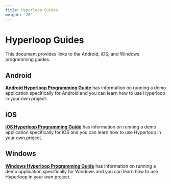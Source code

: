 ```yaml
---
title: Hyperloop Guides
weight: '20'
---
```


# Hyperloop Guides

This document provides links to the Android, iOS, and Windows programming guides.

## Android

**[Android Hyperloop Programming Guide](/guide/Titanium_SDK/Titanium_SDK_Guide/Hyperloop/Hyperloop_Guides/Android_Hyperloop_Programming_Guide/)** has information on running a demo application specifically for Android and you can learn how to use Hyperloop in your own project.

## iOS

**[iOS Hyperloop Programming Guide](/guide/Titanium_SDK/Titanium_SDK_Guide/Hyperloop/Hyperloop_Guides/iOS_Hyperloop_Programming_Guide/)** has information on running a demo application specifically for iOS and you can learn how to use Hyperloop in your own project.

## Windows

**[Windows Hyperloop Programming Guide](/guide/Titanium_SDK/Titanium_SDK_Guide/Hyperloop/Hyperloop_Guides/Windows_Hyperloop_Programming_Guide/)** has information on running a demo application specifically for Windows and you can learn how to use Hyperloop in your own project.

